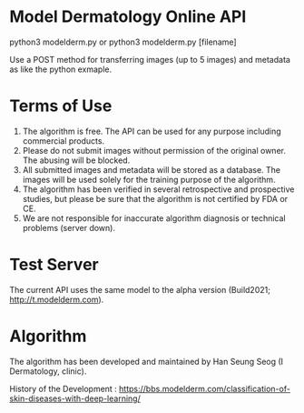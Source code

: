 # Model Dermatology Online API 

python3 modelderm.py
or
python3 modelderm.py [filename]

Use a POST method for transferring images (up to 5 images) and metadata as like the python exmaple. 

# Terms of Use
1) The algorithm is free. The API can be used for any purpose including commercial products.
2) Please do not submit images without permission of the original owner. The abusing will be blocked. 
3) All submitted images and metadata will be stored as a database. The images will be used solely for the training purpose of the algorithm. 
4) The algorithm has been verified in several retrospective and prospective studies, but please be sure that the algorithm is not certified by FDA or CE.
5) We are not responsible for inaccurate algorithm diagnosis or technical problems (server down).

# Test Server
The current API uses the same model to the alpha version (Build2021; http://t.modelderm.com).

# Algorithm
The algorithm has been developed and maintained by Han Seung Seog (I Dermatology, clinic).

History of the Development : https://bbs.modelderm.com/classification-of-skin-diseases-with-deep-learning/
